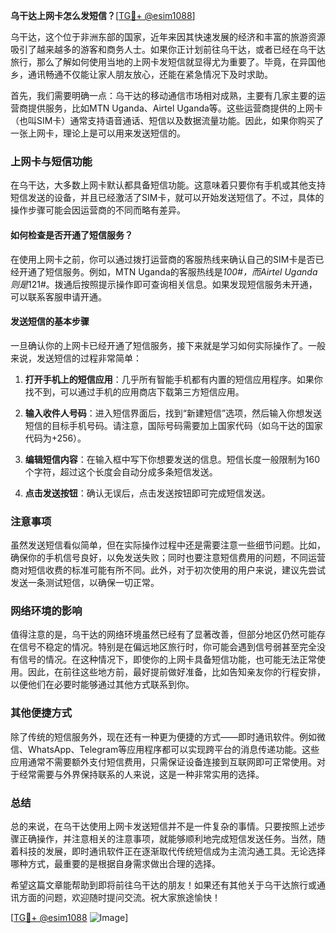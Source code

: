 **乌干达上网卡怎么发短信？**[[TG💪+ @esim1088](https://t.me/s/esim1088)]

乌干达，这个位于非洲东部的国家，近年来因其快速发展的经济和丰富的旅游资源吸引了越来越多的游客和商务人士。如果你正计划前往乌干达，或者已经在乌干达旅行，那么了解如何使用当地的上网卡发短信就显得尤为重要了。毕竟，在异国他乡，通讯畅通不仅能让家人朋友放心，还能在紧急情况下及时求助。

首先，我们需要明确一点：乌干达的移动通信市场相对成熟，主要有几家主要的运营商提供服务，比如MTN Uganda、Airtel Uganda等。这些运营商提供的上网卡（也叫SIM卡）通常支持语音通话、短信以及数据流量功能。因此，如果你购买了一张上网卡，理论上是可以用来发送短信的。

### 上网卡与短信功能

在乌干达，大多数上网卡默认都具备短信功能。这意味着只要你有手机或其他支持短信发送的设备，并且已经激活了SIM卡，就可以开始发送短信了。不过，具体的操作步骤可能会因运营商的不同而略有差异。

#### 如何检查是否开通了短信服务？

在使用上网卡之前，你可以通过拨打运营商的客服热线来确认自己的SIM卡是否已经开通了短信服务。例如，MTN Uganda的客服热线是*100#，而Airtel Uganda则是*121#。拨通后按照提示操作即可查询相关信息。如果发现短信服务未开通，可以联系客服申请开通。

#### 发送短信的基本步骤

一旦确认你的上网卡已经开通了短信服务，接下来就是学习如何实际操作了。一般来说，发送短信的过程非常简单：

1. **打开手机上的短信应用**：几乎所有智能手机都有内置的短信应用程序。如果你找不到，可以通过手机的应用商店下载第三方短信应用。
   
2. **输入收件人号码**：进入短信界面后，找到“新建短信”选项，然后输入你想发送短信的目标手机号码。请注意，国际号码需要加上国家代码（如乌干达的国家代码为+256）。

3. **编辑短信内容**：在输入框中写下你想要发送的信息。短信长度一般限制为160个字符，超过这个长度会自动分成多条短信发送。

4. **点击发送按钮**：确认无误后，点击发送按钮即可完成短信发送。

### 注意事项

虽然发送短信看似简单，但在实际操作过程中还是需要注意一些细节问题。比如，确保你的手机信号良好，以免发送失败；同时也要注意短信费用的问题，不同运营商对短信收费的标准可能有所不同。此外，对于初次使用的用户来说，建议先尝试发送一条测试短信，以确保一切正常。

### 网络环境的影响

值得注意的是，乌干达的网络环境虽然已经有了显著改善，但部分地区仍然可能存在信号不稳定的情况。特别是在偏远地区旅行时，你可能会遇到信号弱甚至完全没有信号的情况。在这种情况下，即使你的上网卡具备短信功能，也可能无法正常使用。因此，在前往这些地方前，最好提前做好准备，比如告知亲友你的行程安排，以便他们在必要时能够通过其他方式联系到你。

### 其他便捷方式

除了传统的短信服务外，现在还有一种更为便捷的方式——即时通讯软件。例如微信、WhatsApp、Telegram等应用程序都可以实现跨平台的消息传递功能。这些应用通常不需要额外支付短信费用，只需保证设备连接到互联网即可正常使用。对于经常需要与外界保持联系的人来说，这是一种非常实用的选择。

### 总结

总的来说，在乌干达使用上网卡发送短信并不是一件复杂的事情。只要按照上述步骤正确操作，并注意相关的注意事项，就能够顺利地完成短信发送任务。当然，随着科技的发展，即时通讯软件正在逐渐取代传统短信成为主流沟通工具。无论选择哪种方式，最重要的是根据自身需求做出合理的选择。

希望这篇文章能帮助到即将前往乌干达的朋友！如果还有其他关于乌干达旅行或通讯方面的问题，欢迎随时提问交流。祝大家旅途愉快！

[[TG💪+ @esim1088](https://t.me/s/esim1088) ![Image](https://i.postimg.cc/4NQfJmqS/Snipaste-2025-05-13-00-14-12.png)]
